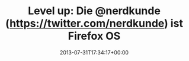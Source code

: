 ---
retweeted: false
source: <a href="https://mobile.twitter.com" rel="nofollow">Twitter Web App</a>
entities:
  user_mentions:
  - name: Nerdkunde Podcast
    screen_name: nerdkunde
    indices:
    - '14'
    - '24'
    id_str: '1325630108'
    id: '1325630108'
  urls: []
  symbols: []
  media:
  - expanded_url: https://twitter.com/bascht/status/362627288338149376/photo/1
    indices:
    - '55'
    - '77'
    url: http://t.co/bsewJrwppd
    media_url: http://pbs.twimg.com/media/BQhPmPOCMAItFUl.png
    id_str: '362627288342343682'
    id: '362627288342343682'
    media_url_https: https://pbs.twimg.com/media/BQhPmPOCMAItFUl.png
    sizes:
      large:
        w: '360'
        h: '640'
        resize: fit
      small:
        w: '360'
        h: '640'
        resize: fit
      thumb:
        w: '150'
        h: '150'
        resize: crop
      medium:
        w: '360'
        h: '640'
        resize: fit
    type: photo
    display_url: pic.twitter.com/bsewJrwppd
  hashtags: []
display_text_range:
- '0'
- '77'
favorite_count: '0'
id_str: '362627288338149376'
truncated: false
retweet_count: '0'
id: '362627288338149376'
possibly_sensitive: false
created_at: Wed Jul 31 17:34:17 +0000 2013
favorited: false
full_text: 'Level up: Die [@nerdkunde](https://twitter.com/nerdkunde) ist Firefox
  OS kompatibel \o/'
lang: ht
extended_entities:
  media:
  - expanded_url: https://twitter.com/bascht/status/362627288338149376/photo/1
    indices:
    - '55'
    - '77'
    url: http://t.co/bsewJrwppd
    media_url: http://pbs.twimg.com/media/BQhPmPOCMAItFUl.png
    id_str: '362627288342343682'
    id: '362627288342343682'
    media_url_https: https://pbs.twimg.com/media/BQhPmPOCMAItFUl.png
    sizes:
      large:
        w: '360'
        h: '640'
        resize: fit
      small:
        w: '360'
        h: '640'
        resize: fit
      thumb:
        w: '150'
        h: '150'
        resize: crop
      medium:
        w: '360'
        h: '640'
        resize: fit
    type: photo
    display_url: pic.twitter.com/bsewJrwppd
tags:
- pesos/twitter
date: '2013-07-31T17:34:17+00:00'
src: https://twitter.com/bascht/status/362627288338149376
original_url: https://twitter.com/bascht/status/362627288338149376
type: twitter_tweet
media_url: https://img.bascht.com/twitter/pbs.twimg.com/media/BQhPmPOCMAItFUl.png
text: 'Level up: Die [@nerdkunde](https://twitter.com/nerdkunde) ist Firefox OS kompatibel
  \o/'
title: 'Level up: Die @nerdkunde (https://twitter.com/nerdkunde) ist Firefox OS'

---